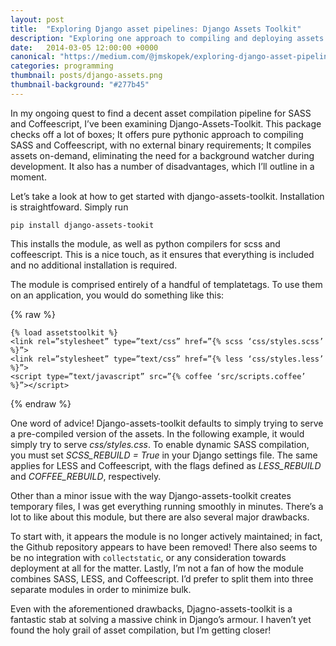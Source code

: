 ```yaml
---
layout: post
title:  "Exploring Django asset pipelines: Django Assets Toolkit"
description: "Exploring one approach to compiling and deploying assets in Django."
date:   2014-03-05 12:00:00 +0000
canonical: "https://medium.com/@jmskopek/exploring-django-asset-pipelines-django-assets-toolkit-dbf0a32ea2c8"
categories: programming
thumbnail: posts/django-assets.png
thumbnail-background: "#277b45"
---
```


In my ongoing quest to find a decent asset compilation pipeline for SASS and Coffeescript, I’ve been examining Django-Assets-Toolkit. This package checks off a lot of boxes; It offers pure pythonic approach to compiling SASS and Coffeescript, with no external binary requirements; It compiles assets on-demand, eliminating the need for a background watcher during development. It also has a number of disadvantages, which I’ll outline in a moment.

Let’s take a look at how to get started with django-assets-toolkit. Installation is straightfoward. Simply run

~~~
pip install django-assets-tookit
~~~

This installs the module, as well as python compilers for scss and coffeescript. This is a nice touch, as it ensures that everything is included and no additional installation is required.

The module is comprised entirely of a handful of templatetags. To use them on an application, you would do something like this:

{% raw %}
~~~
{% load assetstoolkit %}
<link rel=”stylesheet” type=”text/css” href=”{% scss ‘css/styles.scss’ %}”>
<link rel=”stylesheet” type=”text/css” href=”{% less ‘css/styles.less’ %}”>
<script type=”text/javascript” src=”{% coffee ‘src/scripts.coffee’ %}”></script>
~~~
{% endraw %}

One word of advice! Django-assets-toolkit defaults to simply trying to serve a pre-compiled version of the assets. In the following example, it would simply try to serve *css/styles.css*. To enable dynamic SASS compilation, you must set *SCSS_REBUILD = True* in your Django settings file. The same applies for LESS and Coffeescript, with the flags defined as *LESS_REBUILD* and *COFFEE_REBUILD*, respectively.

Other than a minor issue with the way Django-assets-toolkit creates temporary files, I was get everything running smoothly in minutes. There’s a lot to like about this module, but there are also several major drawbacks.

To start with, it appears the module is no longer actively maintained; in fact, the Github repository appears to have been removed! There also seems to be no integration with `collectstatic`, or any consideration towards deployment at all for the matter. Lastly, I’m not a fan of how the module combines SASS, LESS, and Coffeescript. I’d prefer to split them into three separate modules in order to minimize bulk.

Even with the aforementioned drawbacks, Djagno-assets-toolkit is a fantastic stab at solving a massive chink in Django’s armour. I haven’t yet found the holy grail of asset compilation, but I’m getting closer!
